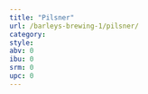```yaml
---
title: "Pilsner"
url: /barleys-brewing-1/pilsner/
category: 
style: 
abv: 0
ibu: 0
srm: 0
upc: 0
---
```


